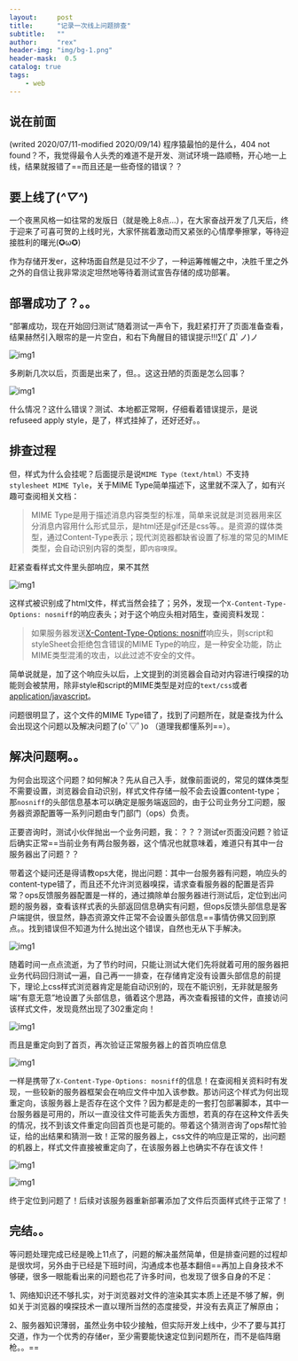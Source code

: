 ```yaml
---
layout:     post
title:      "记录一次线上问题排查"
subtitle:   ""
author:     "rex"
header-img: "img/bg-1.png"
header-mask:  0.5
catalog: true
tags:
    - web
---
```


## 说在前面

(writed 2020/07/11-modified 2020/09/14)
程序猿最怕的是什么，404 not found？不，我觉得最令人头秃的难道不是开发、测试环境一路顺畅，开心地一上线，结果就报错了==而且还是一些奇怪的错误？？

## 要上线了(*^▽^*)

一个夜黑风格一如往常的发版日（就是晚上8点...），在大家奋战开发了几天后，终于迎来了可喜可贺的上线时光，大家怀揣着激动而又紧张的心情摩拳擦掌，等待迎接胜利的曙光(✪ω✪)

作为存储开发er，这种场面自然是见过不少了，一种运筹帷幄之中，决胜千里之外之外的自信让我非常淡定坦然地等待着测试宣告存储的成功部署。

## 部署成功了？。。

“部署成功，现在开始回归测试”随着测试一声令下，我赶紧打开了页面准备查看，结果赫然引入眼帘的是一片空白，和右下角醒目的错误提示!!!∑(ﾟДﾟノ)ノ

![img1](/img/onlineShoot/1.jpg)

多刷新几次以后，页面是出来了，但。。这这丑陋的页面是怎么回事？

![img1](/img/onlineShoot/2.jpg)

什么情况？这什么错误？测试、本地都正常啊，仔细看着错误提示，是说refuseed apply style，是了，样式挂掉了，还好还好。。

## 排查过程

但，样式为什么会挂呢？后面提示是说`MIME Type（text/html）`不支持`stylesheet MIME Tyle`，关于MIME Type简单描述下，这里就不深入了，如有兴趣可查阅相关文档：

> MIME Type是用于描述消息内容类型的标准，简单来说就是浏览器用来区分消息内容用什么形式显示，是html还是gif还是css等。。是资源的媒体类型，通过Content-Type表示；现代浏览器都缺省设置了标准的常见的MIME类型，会自动识别内容的类型，即`内容嗅探`。

赶紧查看样式文件里头部响应，果不其然

![img1](/img/onlineShoot/3.jpg)

这样式被识别成了html文件，样式当然会挂了；另外，发现一个`X-Content-Type-Options: nosniff`的响应表头；对于这个响应头相对陌生，查阅资料发现：

> 如果服务器发送[X-Content-Type-Options: nosniff](https://developer.mozilla.org/zh-CN/docs/Web/HTTP/Headers/X-Content-Type-Options)响应头，则script和styleSheet会拒绝包含错误的MIME Type的响应，是一种安全功能，防止MIME类型混淆的攻击，以此过滤不安全的文件。

简单说就是，加了这个响应头以后，上文提到的浏览器会自动对内容进行嗅探的功能则会被禁用，除非style和script的MIME类型是对应的`text/css`或者[application/javascript](http://www.voidcn.com/article/p-fheiyjku-bbm.html)。

问题很明显了，这个文件的MIME Type错了，找到了问题所在，就是查找为什么会出现这个问题以及解决问题了(oﾟ▽ﾟ)o  （道理我都懂系列==）。

## 解决问题啊。。

为何会出现这个问题？如何解决？先从自己入手，就像前面说的，常见的媒体类型不需要设置，浏览器会自动识别，样式文件存储一般不会去设置content-type；那`nosniff`的头部信息基本可以确定是服务端返回的，由于公司业务分工问题，服务器资源配置等一系列问题由专门部门（ops）负责。

正要咨询时，测试小伙伴抛出一个业务问题，我：？？？测试er页面没问题？验证后确实正常==当前业务有两台服务器，这个情况也就意味着，难道只有其中一台服务器出了问题？？

带着这个疑问还是得请教ops大佬，抛出问题：其中一台服务器有问题，响应头的content-type错了，而且还不允许浏览器嗅探，请求查看服务器的配置是否异常？ops反馈服务器配置是一样的，通过摘除单台服务器进行测试后，定位到出问题的服务器，查看该样式表的头部返回信息确实有问题，但ops反馈头部信息是客户端提供，很显然，静态资源文件正常不会设置头部信息==事情仿佛又回到原点。。找到错误但不知道为什么抛出这个错误，自然也无从下手解决。

![img1](/img/onlineShoot/4.jpg)

随着时间一点点流逝，为了节约时间，只能让测试大佬们先将就着可用的服务器把业务代码回归测试一遍，自己再一一排查，在存储肯定没有设置头部信息的前提下，理论上css样式浏览器肯定是能自动识别的，现在不能识别，无非就是服务端“有意无意”地设置了头部信息，循着这个思路，再次查看报错的文件，直接访问该样式文件，发现竟然出现了302重定向！

![img1](/img/onlineShoot/5.png)

而且是重定向到了首页，再次验证正常服务器上的首页响应信息

![img1](/img/onlineShoot/6.jpg)

一样是携带了`X-Content-Type-Options: nosniff`的信息！在查阅相关资料时有发现，一些较新的服务器框架会在响应文件中加入该参数。那访问这个样式为何出现重定向，该服务器上是否存在这个文件？因为都是走的一套打包部署脚本，其中一台服务器是可用的，所以一直没往文件可能丢失方面想，若真的存在这种文件丢失的情况，找不到该文件重定向回首页也是可能的。带着这个猜测咨询了ops帮忙验证，给的出结果和猜测一致！正常的服务器上，css文件的响应是正常的，出问题的机器上，样式文件直接被重定向了，在该服务器上也确实不存在该文件！

![img1](/img/onlineShoot/7.jpg)

![img1](/img/onlineShoot/8.jpg)

终于定位到问题了！后续对该服务器重新部署添加了文件后页面样式终于正常了！

## 完结。。

等问题处理完成已经是晚上11点了，问题的解决虽然简单，但是排查问题的过程却是很坎坷，另外由于已经是下班时间，沟通成本也基本翻倍==再加上自身技术不够硬，很多一眼能看出来的问题也花了许多时间，也发现了很多自身的不足：

1、网络知识还不够扎实，对于浏览器对文件的渲染其实本质上还是不够了解，例如关于浏览器的嗅探技术一直以理所当然的态度接受，并没有去真正了解原由；

2、服务器知识薄弱，虽然业务中较少接触，但实际开发上线中，少不了要与其打交道，作为一个优秀的存储er，至少需要能快速定位到问题所在，而不是临阵磨枪。。==
